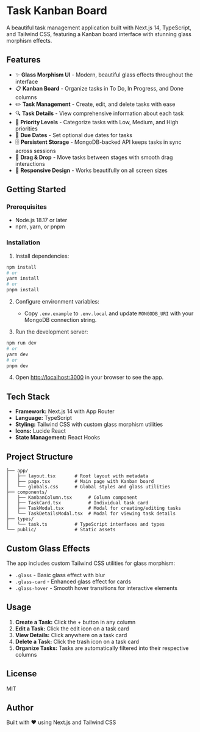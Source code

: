 # Task Kanban Board

A beautiful task management application built with Next.js 14, TypeScript, and Tailwind CSS, featuring a Kanban board interface with stunning glass morphism effects.

## Features

- ✨ **Glass Morphism UI** - Modern, beautiful glass effects throughout the interface
- 📋 **Kanban Board** - Organize tasks in To Do, In Progress, and Done columns
- ✏️ **Task Management** - Create, edit, and delete tasks with ease
- 🔍 **Task Details** - View comprehensive information about each task
- 🎨 **Priority Levels** - Categorize tasks with Low, Medium, and High priorities
- 📅 **Due Dates** - Set optional due dates for tasks
- 🗄️ **Persistent Storage** - MongoDB-backed API keeps tasks in sync across sessions
- 🧲 **Drag & Drop** - Move tasks between stages with smooth drag interactions
- 🎯 **Responsive Design** - Works beautifully on all screen sizes

## Getting Started

### Prerequisites

- Node.js 18.17 or later
- npm, yarn, or pnpm

### Installation

1. Install dependencies:

```bash
npm install
# or
yarn install
# or
pnpm install
```

2. Configure environment variables:

	- Copy `.env.example` to `.env.local` and update `MONGODB_URI` with your MongoDB connection string.

3. Run the development server:

```bash
npm run dev
# or
yarn dev
# or
pnpm dev
```

4. Open [http://localhost:3000](http://localhost:3000) in your browser to see the app.

## Tech Stack

- **Framework:** Next.js 14 with App Router
- **Language:** TypeScript
- **Styling:** Tailwind CSS with custom glass morphism utilities
- **Icons:** Lucide React
- **State Management:** React Hooks

## Project Structure

```
├── app/
│   ├── layout.tsx       # Root layout with metadata
│   ├── page.tsx         # Main page with Kanban board
│   └── globals.css      # Global styles and glass utilities
├── components/
│   ├── KanbanColumn.tsx      # Column component
│   ├── TaskCard.tsx          # Individual task card
│   ├── TaskModal.tsx         # Modal for creating/editing tasks
│   └── TaskDetailsModal.tsx  # Modal for viewing task details
├── types/
│   └── task.ts          # TypeScript interfaces and types
└── public/              # Static assets
```

## Custom Glass Effects

The app includes custom Tailwind CSS utilities for glass morphism:

- `.glass` - Basic glass effect with blur
- `.glass-card` - Enhanced glass effect for cards
- `.glass-hover` - Smooth hover transitions for interactive elements

## Usage

1. **Create a Task:** Click the + button in any column
2. **Edit a Task:** Click the edit icon on a task card
3. **View Details:** Click anywhere on a task card
4. **Delete a Task:** Click the trash icon on a task card
5. **Organize Tasks:** Tasks are automatically filtered into their respective columns

## License

MIT

## Author

Built with ❤️ using Next.js and Tailwind CSS
